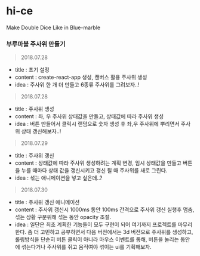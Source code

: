 # hi-ce
Make Double Dice Like in Blue-marble

### 부루마블 주사위 만들기

> 2018.07.28
  - title : 초기 설정
  - content : create-react-app 생성, 캔버스 활용 주사위 생성
  - idea : 주사위 한 개 더 만들고 6종류 주사위를 그려보자..!

> 2018.07.28
  - title : 주사위 생성
  - content : 좌, 우 주사위 상태값을 만들고, 상태값에 따라 주사위 생성
  - idea : 버튼 만들어서 클릭시 랜덤으로 숫자 생성 후 좌,우 주사위에 뿌리면서 주사위 상태 갱신해보자..!

> 2018.07.29
  - title : 주사위 갱신
  - content : 상태값에 따라 주사위 생성하려는 계획 변경, 
              임시 상태값을 만들고 버튼을 누를 때마다 상태 값을 갱신시키고 갱신 될 때 주사위를 새로 그린다.
  - idea : 섞는 애니메이션을 넣고 싶은데..?

  > 2018.07.30
  - title : 주사위 갱신 애니메이션
  - content : 주사위 갱신시 1000ms 동안 100ms 간격으로 주사위 갱신 실행후 멈춤,
              섞는 상황 구분위해 섞는 동안 opacity 조절.
  - idea : 일단은 최초 계획한 기능들이 모두 구현이 되어 여기까지 프로젝트를 마무리 한다.
           좀 더 고민하고 공부하면서 다음 버전에서는 
           3d 버전으로 주사위를 생성하고,
           롤링방식을 단순히 버튼 클릭이 아니라
           마우스 이벤트를 통해, 버튼을 눌리는 동안에 섞는다거나
           주사위를 쥐고 움직여야 섞이는 ui를 기획해보자.
           